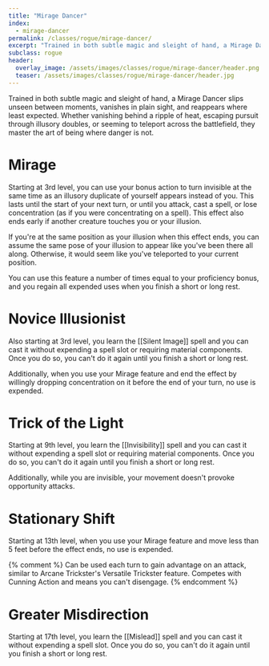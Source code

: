 ```yaml
---
title: "Mirage Dancer"
index:
  - mirage-dancer
permalink: /classes/rogue/mirage-dancer/
excerpt: "Trained in both subtle magic and sleight of hand, a Mirage Dancer slips unseen between moments, vanishes in plain sight, and reappears where least expected."
subclass: rogue
header:
  overlay_image: /assets/images/classes/rogue/mirage-dancer/header.png
  teaser: /assets/images/classes/rogue/mirage-dancer/header.jpg
---
```

Trained in both subtle magic and sleight of hand, a Mirage Dancer slips unseen between moments, vanishes in plain sight, and reappears where least expected. Whether vanishing behind a ripple of heat, escaping pursuit through illusory doubles, or seeming to teleport across the battlefield, they master the art of being where danger is not.

# Mirage
Starting at 3rd level, you can use your bonus action to turn invisible at the same time as an illusory duplicate of yourself appears instead of you. This lasts until the start of your next turn, or until you attack, cast a spell, or lose concentration (as if you were concentrating on a spell). This effect also ends early if another creature touches you or your illusion.

If you're at the same position as your illusion when this effect ends, you can assume the same pose of your illusion to appear like you've been there all along. Otherwise, it would seem like you've teleported to your current position.

You can use this feature a number of times equal to your proficiency bonus, and you regain all expended uses when you finish a short or long rest.

# Novice Illusionist 
Also starting at 3rd level, you learn the [[Silent Image]] spell and you can cast it without expending a spell slot or requiring material components. Once you do so, you can't do it again until you finish a short or long rest.

Additionally, when you use your Mirage feature and end the effect by willingly dropping concentration on it before the end of your turn, no use is expended.

# Trick of the Light
Starting at 9th level, you learn the [[Invisibility]] spell and you can cast it without expending a spell slot or requiring material components. Once you do so, you can't do it again until you finish a short or long rest.

Additionally, while you are invisible, your movement doesn't provoke opportunity attacks.

# Stationary Shift
Starting at 13th level, when you use your Mirage feature and move less than 5 feet before the effect ends, no use is expended.

{% comment %}
Can be used each turn to gain advantage on an attack, similar to Arcane Trickster's Versatile Trickster feature. Competes with Cunning Action and means you can't disengage.
{% endcomment %}

# Greater Misdirection
Starting at 17th level, you learn the [[Mislead]] spell and you can cast it without expending a spell slot. Once you do so, you can't do it again until you finish a short or long rest.